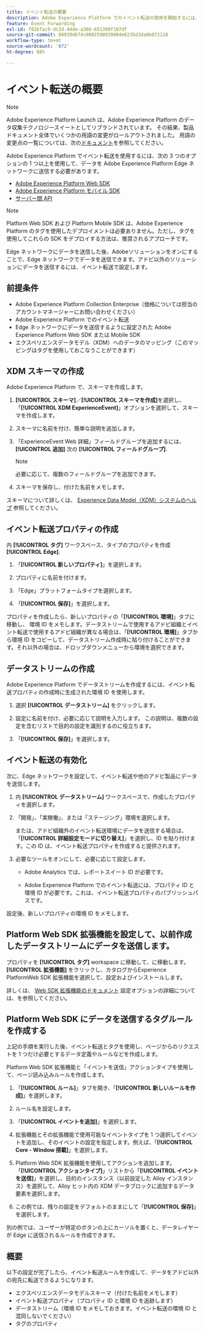 ```yaml
---
title: イベント転送の概要
description: Adobe Experience Platform でのイベント転送の使用を開始するには、このステップバイステップのチュートリアルに従ってください。
feature: Event Forwarding
exl-id: f82bfac9-dc2d-44de-a308-651300f107df
source-git-commit: 88939d674c0002590939004e0235d3da8b072118
workflow-type: tm+mt
source-wordcount: '872'
ht-degree: 88%

---
```


# イベント転送の概要

>[!NOTE]
>
>Adobe Experience Platform Launch は、Adobe Experience Platform のデータ収集テクノロジースイートとしてリブランドされています。 その結果、製品ドキュメント全体でいくつかの用語の変更がロールアウトされました。 用語の変更点の一覧については、次の[ドキュメント](../../term-updates.md)を参照してください。

Adobe Experience Platform でイベント転送を使用するには、次の 3 つのオプションの 1 つ以上を使用して、データを Adobe Experience Platform Edge ネットワークに送信する必要があります。

* [Adobe Experience Platform Web SDK](../../extensions/client/sdk/overview.md)
* [Adobe Experience Platform モバイル SDK](https://sdkdocs.com)
* [サーバー間 API](https://experienceleague.adobe.com/docs/audience-manager/user-guide/api-and-sdk-code/dcs/dcs-apis/dcs-s2s.html?lang=ja)

>[!NOTE]
>Platform Web SDK および Platform Mobile SDK は、Adobe Experience Platform のタグを使用したデプロイメントは必要ありません。ただし、タグを使用してこれらの SDK をデプロイする方法は、推奨されるアプローチです。

Edge ネットワークにデータを送信した後、Adobeソリューションをオンにすることで、Edge ネットワークでデータを送信できます。アドビ以外のソリューションにデータを送信するには、イベント転送で設定します。

## 前提条件

* Adobe Experience Platform Collection Enterprise（価格については担当のアカウントマネージャーにお問い合わせください）
* Adobe Experience Platform でのイベント転送
* Edge ネットワークにデータを送信するように設定された Adobe Experience Platform Web SDK または Mobile SDK
* エクスペリエンスデータモデル（XDM）へのデータのマッピング（このマッピングはタグを使用しておこなうことができます）

## XDM スキーマの作成

Adobe Experience Platform で、スキーマを作成します。

1. **[!UICONTROL スキーマ]**／**[!UICONTROL スキーマを作成]**&#x200B;を選択し、「**[!UICONTROL XDM ExperienceEvent]**」オプションを選択して、スキーマを作成します。

1. スキーマに名前を付け、簡単な説明を追加します。

1. 「ExperienceEvent Web 詳細」フィールドグループを追加するには、 **[!UICONTROL 追加]** 次の **[!UICONTROL フィールドグループ]**.

   >[!NOTE]
   >
   >必要に応じて、複数のフィールドグループを追加できます。

1. スキーマを保存し、付けた名前をメモします。

スキーマについて詳しくは、 [Experience Data Model（XDM）システムのヘルプ](https://experienceleague.adobe.com/docs/experience-platform/xdm/home.html?lang=ja) 参照してください。

## イベント転送プロパティの作成

内 **[!UICONTROL タグ]** ワークスペース、タイプのプロパティを作成 **[!UICONTROL Edge]**.

1. 「**[!UICONTROL 新しいプロパティ]**」を選択します。

1. プロパティに名前を付けます。

1. 「Edge」プラットフォームタイプを選択します。

1. 「**[!UICONTROL 保存]**」を選択します。

プロパティを作成したら、新しいプロパティの「**[!UICONTROL 環境]**」タブに移動し、
環境 ID をメモします。データストリームで使用するアドビ組織とイベント転送で使用するアドビ組織が異なる場合は、「**[!UICONTROL 環境]**」タブから環境 ID をコピーして、データストリーム作成時に貼り付けることができます。それ以外の場合は、ドロップダウンメニューから環境を選択できます。

## データストリームの作成

Adobe Experience Platform でデータストリームを作成するには、イベント転送プロパティの作成時に生成された環境 ID を使用します。

1. 選択 **[!UICONTROL データストリーム]** をクリックします。

1. 設定に名前を付け、必要に応じて説明を入力します。
この説明は、複数の設定を含むリストで目的の設定を識別するのに役立ちます。

1. 「**[!UICONTROL 保存]**」を選択します。

## イベント転送の有効化

次に、Edge ネットワークを設定して、イベント転送や他のアドビ製品にデータを送信します。

1. 内 **[!UICONTROL データストリーム]** ワークスペースで、作成したプロパティを選択します。

1. 「開発」、「実稼働」、または「ステージング」環境を選択します。

   または、アドビ組織外のイベント転送環境にデータを送信する場合は、「**[!UICONTROL 詳細設定モードに切り替え]**」を選択し、ID を貼り付けます。この ID は、イベント転送プロパティを作成すると提供されます。

1. 必要なツールをオンにして、必要に応じて設定します。

   * Adobe Analytics では、レポートスイート ID が必要です。

   * Adobe Experience Platform でのイベント転送には、プロパティ ID と環境 ID が必要です。これは、イベント転送プロパティのパブリッシュパスです。

設定後、新しいプロパティの環境 ID をメモします。

## Platform Web SDK 拡張機能を設定して、以前作成したデータストリームにデータを送信します。

プロパティを **[!UICONTROL タグ]** workspace に移動して、に移動します。 **[!UICONTROL 拡張機能]** をクリックし、カタログからExperience PlatformWeb SDK 拡張機能を選択して、設定およびインストールします。

詳しくは、 [Web SDK 拡張機能のドキュメント](../../extensions/client/sdk/overview.md) 設定オプションの詳細については、を参照してください。

## Platform Web SDK にデータを送信するタグルールを作成する

上記の手順を実行した後、イベント転送とタグを使用し、ページからのリクエストを 1 つだけ必要とするデータ定義やルールなどを作成します。

Platform Web SDK 拡張機能と「イベントを送信」アクションタイプを使用して、ページ読み込みルールを作成します。

1. 「**[!UICONTROL ルール]**」タブを開き、「**[!UICONTROL 新しいルールを作成]**」を選択します。

1. ルール名を設定します。

1. 「**[!UICONTROL イベントを追加]**」を選択します。

1. 拡張機能とその拡張機能で使用可能なイベントタイプを 1 つ選択してイベントを追加し、そのイベントの設定を指定します。例えば、「**[!UICONTROL Core - Window 搭載]**」を選択します。

1. Platform Web SDK 拡張機能を使用してアクションを追加します。「**[!UICONTROL アクションタイプ]**」リストから「**[!UICONTROL イベントを送信]**」を選択し、目的のインスタンス（以前設定した Alloy インスタンス）を選択して、Alloy ヒット内の XDM データブロックに追加するデータ要素を選択します。

1. この例では、残りの設定をデフォルトのままにして「**[!UICONTROL 保存]**」を選択します。

別の例では、ユーザーが特定のボタンの上にカーソルを置くと、データレイヤーが Edge に送信されるルールを作成できます。

## 概要

以下の設定が完了したら、イベント転送ルールを作成して、データをアドビ以外の宛先に転送できるようになります。

* エクスペリエンスデータモデルスキーマ（付けた名前をメモします）
* イベント転送プロパティ（プロパティ ID と環境 ID を追跡します）
* データストリーム（環境 ID をメモしておきます。イベント転送の環境 ID と混同しないでください）
* タグのプロパティ
